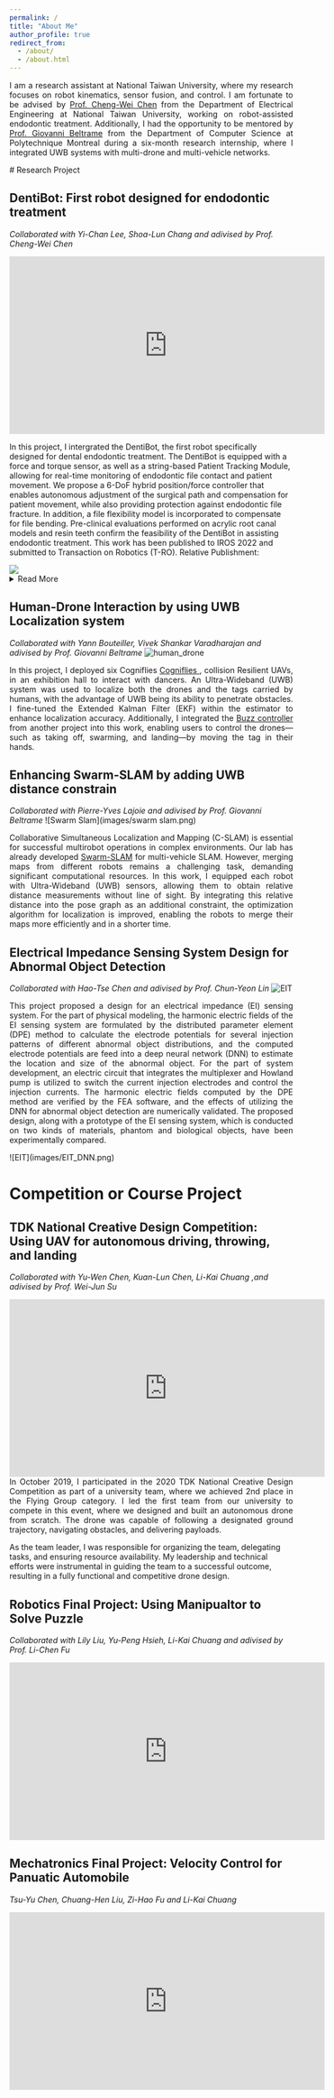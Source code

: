 ```yaml
---
permalink: /
title: "About Me"
author_profile: true
redirect_from: 
  - /about/
  - /about.html
---
```

<p align = "justify"> 
I am a research assistant at National Taiwan University, where my research focuses on robot kinematics, sensor fusion, and control. I am fortunate to be advised by 
  <a href="https://cwchenee.wixsite.com/nasa-ntuee">Prof. Cheng-Wei Chen</a> from the Department of Electrical Engineering at National Taiwan University, working on robot-assisted endodontic treatment. Additionally, I had the opportunity to be mentored by <a href="https://mistlab.ca/">Prof. Giovanni Beltrame</a> from the Department of Computer Science at Polytechnique Montreal during a six-month research internship, where I integrated UWB systems with multi-drone and multi-vehicle networks.
</p>
# Research Project

## DentiBot: First robot designed for endodontic treatment
*Collaborated with Yi-Chan Lee, Shoa-Lun Chang and adivised by Prof. Cheng-Wei Chen*
<p align = "justify"> 
<iframe width="560" height="315" src="https://www.youtube.com/embed/n4k5wcZihyk?si=lVZqIsB7bOsqPL4D" title="YouTube video player" frameborder="0" allow="accelerometer; autoplay; clipboard-write; encrypted-media; gyroscope; picture-in-picture; web-share" referrerpolicy="strict-origin-when-cross-origin" allowfullscreen></iframe>
  
In this project, I intergrated the DentiBot, the first robot specifically designed for dental endodontic treatment. The DentiBot is equipped with a force and torque sensor, as well as a string-based Patient Tracking Module, allowing for real-time monitoring of endodontic file contact and patient movement. We propose a 6-DoF hybrid position/force controller that enables autonomous adjustment of the surgical path and compensation for patient movement, while also providing protection against endodontic file fracture. In addition, a file flexibility model is incorporated to compensate for file bending. Pre-clinical evaluations performed on acrylic root canal models and resin teeth confirm the feasibility of the DentiBot in assisting endodontic treatment. This work has been published to IROS 2022 and submitted to Transaction on Robotics (T-RO). 
Relative Publishment:
</p>
<img src="images/dentibot.png">
<details>
<summary>Read More</summary>
<p align = "justify">
 The DentiBot utilizes 6-DoF patient tracking module, which employs a string-based parallel kinematic mechanism as a passive pose measurement device. This mechanism determines the relative pose between two rigid bodies by measuring the lengths of six strings that connect them. The strings are securely attached to a custom-made dental anchor, allowing the PTM to fixate onto the teeth while providing sufficient workspace for the dental handpiece. The anchor points for the strings are strategically distributed to minimize the risk of string crossing and avoid kinematic singularities. A Newton-Raphson method is applied to calculate the relative pose. Notebly, the PTM has demonstrated a precision of <strong>1 mm</strong> and <strong>1 degree</strong>.
</p>
<img src="images/dentibot_ptm.png">

<p align = "justify">
The distinctive feature of endodontic files is their flexibility. However, this flexibility introduces additional displacement when external forces are applied, requiring careful compensation. In this study, I account for file flexibility by incorporating the file deflection as a position offset. A tapered beam model is used to estimate the file's bending. Additionally, the file's characteristic parameters are determined experimentally to ensure that the model's estimated deflection aligns with the experimental data, as shown in Figure c. 
</p>
<img src="images/dentibot_file_model.png">

<p align = "justify"> 
The block diagram below shows the proposed 6-DoF hybrid position/force control. In the inner-loop position control (yellow box), the robotic manipulator receives velocity commands <span>p&#x0307;<sub>cmd</sub></span> and adjusts its pose relative to the patient to reach the desired value <span>p<sub>d</sub></span>. Here, <span>&#x0394;p</span> denotes the patient movement, and <span>p<sub>s</sub></span> represents the relative pose measured from the PTM. In the outer-loop force control (green box), the contact force <span>&#x1D701;<sub>s</sub></span> between the endodontic file and root canal, measured by the force/torque sensor, is sent to the file flexibility compensator and admittance controller. These components generate the pose adjustments <span>p<sub>f</sub></span> and <span>p<sub>adm</sub></span> to help the DentiBot achieve the desired contact force <span>&#x1D701;<sub>d</sub></span>.
</p>

<img src="images/Hybrid-control-diagram.png">
</details>

## Human-Drone Interaction by using UWB Localization system 
*Collaborated with Yann Bouteiller, Vivek Shankar Varadharajan and adivised by Prof. Giovanni Beltrame*
![human_drone](images/human-drone-interaction.png)
<p align = "justify"> 
In this project, I deployed six Cogniflies <a href="https://thecognifly.github.io/">Cogniflies </a>, collision Resilient UAVs, in an exhibition hall to interact with dancers. An Ultra-Wideband (UWB) system was used to localize both the drones and the tags carried by humans, with the advantage of UWB being its ability to penetrate obstacles. I fine-tuned the Extended Kalman Filter (EKF) within the estimator to enhance localization accuracy. Additionally, I integrated the <a href="https://ieeexplore.ieee.org/abstract/document/7759558">Buzz controller </a> from another project into this work, enabling users to control the drones—such as taking off, swarming, and landing—by moving the tag in their hands.
</p>

## Enhancing Swarm-SLAM by adding UWB distance constrain 
*Collaborated with Pierre-Yves Lajoie and adivised by Prof. Giovanni Beltrame*
![Swarm Slam](images/swarm slam.png)
<p align = "justify"> 
Collaborative Simultaneous Localization and Mapping (C-SLAM) is essential for successful multirobot operations in complex environments. Our lab has already developed <a href="https://github.com/MISTLab/Swarm-SLAM">Swarm-SLAM</a> for multi-vehicle SLAM. However, merging maps from different robots remains a challenging task, demanding significant computational resources. In this work, I equipped each robot with Ultra-Wideband (UWB) sensors, allowing them to obtain relative distance measurements without line of sight. By integrating this relative distance into the pose graph as an additional constraint, the optimization algorithm for localization is improved, enabling the robots to merge their maps more efficiently and in a shorter time.
</p>

## Electrical Impedance Sensing System Design for Abnormal Object Detection
*Collaborated with Hao-Tse Chen and adivised by Prof. Chun-Yeon Lin*
![EIT](images/EIT.png)
<p align = "justify"> 
This project proposed a design for an electrical impedance (EI) sensing system. For the part of physical modeling, the harmonic electric fields of the EI sensing system are formulated by the distributed parameter element (DPE) method to calculate the electrode potentials for several injection patterns of different abnormal object distributions, and the computed electrode potentials are feed into a deep neural network (DNN) to estimate the location and size of the abnormal object. For the part of system development, an electric circuit that integrates the multiplexer and Howland pump is utilized to switch the current injection electrodes and control the injection currents. The harmonic electric fields computed by the DPE method are verified by the FEA software, and the effects of utilizing the DNN for abnormal object detection are numerically validated. The proposed design, along with a prototype of the EI sensing system, which is conducted on two kinds of materials, phantom and biological objects, have been experimentally compared. 
</p>
![EIT](images/EIT_DNN.png)

# Competition or Course Project

## TDK National Creative Design Competition: Using UAV for autonomous driving, throwing, and landing
*Collaborated with Yu-Wen Chen, Kuan-Lun Chen, Li-Kai Chuang ,and adivised by Prof. Wei-Jun Su*
<p align = "justify"> 
<iframe width="560" height="315" src="https://www.youtube.com/embed/48ojjCHAxoY?si=_p-hFNK9tuSgmWfO" title="YouTube video player" frameborder="0" allow="accelerometer; autoplay; clipboard-write; encrypted-media; gyroscope; picture-in-picture; web-share" referrerpolicy="strict-origin-when-cross-origin" allowfullscreen></iframe>
In October 2019, I participated in the 2020 TDK National Creative Design Competition as part of a university team, where we achieved 2nd place in the Flying Group category. I led the first team from our university to compete in this event, where we designed and built an autonomous drone from scratch. The drone was capable of following a designated ground trajectory, navigating obstacles, and delivering payloads.
  
As the team leader, I was responsible for organizing the team, delegating tasks, and ensuring resource availability. My leadership and technical efforts were instrumental in guiding the team to a successful outcome, resulting in a fully functional and competitive drone design.
</p>

## Robotics Final Project: Using Manipualtor to Solve Puzzle 
*Collaborated with Lily Liu, Yu-Peng Hsieh, Li-Kai Chuang and adivised by Prof. Li-Chen Fu*
<iframe width="560" height="315" src="https://www.youtube.com/embed/C8wDrQi4jkE?si=UH1HqMph3G2K6uZH" title="YouTube video player" frameborder="0" allow="accelerometer; autoplay; clipboard-write; encrypted-media; gyroscope; picture-in-picture; web-share" referrerpolicy="strict-origin-when-cross-origin" allowfullscreen></iframe>

## Mechatronics Final Project: Velocity Control for Panuatic Automobile
*Tsu-Yu Chen, Chuang-Hen Liu, Zi-Hao Fu and Li-Kai Chuang*
<iframe width="560" height="315" src="https://www.youtube.com/embed/jzHP1wdxl_o?si=roOJDU1zsC2ZX86_" title="YouTube video player" frameborder="0" allow="accelerometer; autoplay; clipboard-write; encrypted-media; gyroscope; picture-in-picture; web-share" referrerpolicy="strict-origin-when-cross-origin" allowfullscreen></iframe>


